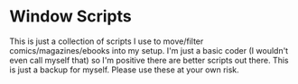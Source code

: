 # Window Scripts
This is just a collection of scripts I use to move/filter comics/magazines/ebooks into my setup. I'm just a basic coder (I wouldn't even call myself that) so I'm positive there are better scripts out there. This is just a backup for myself. Please use these at your own risk.
